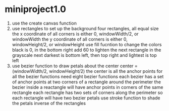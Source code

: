 # miniproject1.0
1) use the create canvas function
2) use rectangles to set up the background
    four rectangles, all equal size
    the x coordinate of all corners is either 0, windowWidth/2, or windowWidth
    the y coordinate of all corners is either 0, windowHeight/2, or windowHeight
    use fill fucntion to change the colors
        black is 0, in the bottom right
        add 60 to lighten the next rectangle in the grayscale
        next darkest is bottom left, then top right and lightest is top left
3) use bezier function to draw petals about the center
    center = (windowWidth/2, windowHeight/2)
    the center is all the anchor points for all the bezier functions
    need eight bezier functions
    each bezier has a set of anchor points at two corners of a rectangle around the perimeter
    the bezier inside a reactangle will have anchor points in corners of the same rectangle
    each rectangle has two sets of corners along the perimeter
        so each rectangle will have two bezier petals
    use stroke function to shade the petals inverse of the rectangles


